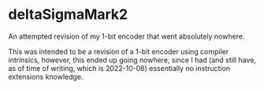 # deltaSigmaMark2
An attempted revision of my 1-bit encoder that went absolutely nowhere.

This was intended to be a revision of a 1-bit encoder using compiler intrinsics, however, this ended up going nowhere, since I had (and still have, as of time of writing, which is 2022-10-08) essentially no instruction extensions knowledge.
